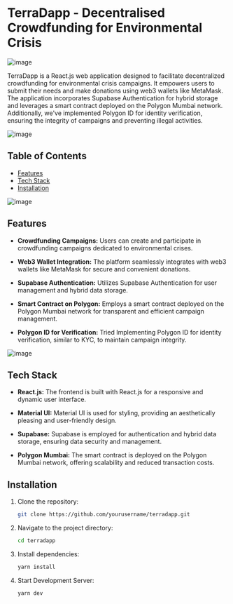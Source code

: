
# TerraDapp - Decentralised Crowdfunding for Environmental Crisis

![image](https://github.com/hackman-v6/invalid/assets/99763743/2232f4ce-89d9-4f00-9fbd-2b6fe8724385)

TerraDapp is a React.js web application designed to facilitate decentralized crowdfunding for environmental crisis campaigns. It empowers users to submit their needs and make donations using web3 wallets like MetaMask. The application incorporates Supabase Authentication for hybrid storage and leverages a smart contract deployed on the Polygon Mumbai network. Additionally, we've implemented Polygon ID for identity verification, ensuring the integrity of campaigns and preventing illegal activities.

![image](https://github.com/hackman-v6/invalid/assets/99763743/cf1e4508-d9b5-44b7-a381-05ce010f9a82)

## Table of Contents

- [Features](#features)
- [Tech Stack](#tech-stack)
- [Installation](#installation)

![image](https://github.com/hackman-v6/invalid/assets/99763743/210988a8-851f-4cca-9375-bc05ddb8204c)

## Features

- **Crowdfunding Campaigns:** Users can create and participate in crowdfunding campaigns dedicated to environmental crises.

- **Web3 Wallet Integration:** The platform seamlessly integrates with web3 wallets like MetaMask for secure and convenient donations.

- **Supabase Authentication:** Utilizes Supabase Authentication for user management and hybrid data storage.

- **Smart Contract on Polygon:** Employs a smart contract deployed on the Polygon Mumbai network for transparent and efficient campaign management.

- **Polygon ID for Verification:** Tried Implementing Polygon ID for identity verification, similar to KYC, to maintain campaign integrity.

![image](https://github.com/hackman-v6/invalid/assets/99763743/fa0d7448-62cc-43ac-8565-9b08b67bcc2d)

## Tech Stack

- **React.js:** The frontend is built with React.js for a responsive and dynamic user interface.

- **Material UI:** Material UI is used for styling, providing an aesthetically pleasing and user-friendly design.

- **Supabase:** Supabase is employed for authentication and hybrid data storage, ensuring data security and management.

- **Polygon Mumbai:** The smart contract is deployed on the Polygon Mumbai network, offering scalability and reduced transaction costs.

## Installation

1. Clone the repository:
   ```bash
   git clone https://github.com/yourusername/terradapp.git
   ```
2. Navigate to the project directory:
   ```bash
   cd terradapp
   ```
3. Install dependencies:
   ```bash
   yarn install
   ```
4. Start Development Server:
   ```bash
   yarn dev
   ```





